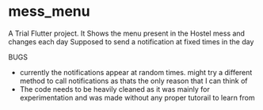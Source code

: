 # mess_menu

A Trial Flutter project.
It Shows the menu present in the Hostel mess and changes each day
Supposed to send a notification at fixed times in the day 



BUGS
 - currently the notifications appear at random times. might try a different method to call notifications as thats the only reason that I can think of
 - The code needs to be heavily cleaned as it was mainly for experimentation and was made without any proper tutorail to learn from



